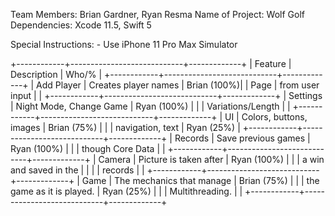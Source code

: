 Team Members: Brian Gardner, Ryan Resma
Name of Project: Wolf Golf
Dependencies: Xcode 11.5, Swift 5
  
Special Instructions:
    - Use iPhone 11 Pro Max Simulator
    
+------------+----------------------------+-------------+
|  Feature   |        Description         |    Who/%    |
+------------+----------------------------+-------------+
| Add Player | Creates player names       | Brian (100%)|
|    Page    | from user input            |             |
+------------+----------------------------+-------------+
|  Settings  | Night Mode, Change Game    | Ryan (100%) |
|            | Variations/Length          |             |
+------------+----------------------------+-------------+
|    UI      | Colors, buttons, images    | Brian (75%) |
|            | navigation, text           | Ryan (25%)  |
+------------+----------------------------+-------------+
| Records    | Save previous games        | Ryan (100%) |
|            | though Core Data           |             |
+------------+----------------------------+-------------+
| Camera     | Picture is taken after     | Ryan (100%) |
|            | a win and saved in the     |             |
|            | records                    |             |
+------------+----------------------------+-------------+
| Game       | The mechanics that manage  | Brian (75%) |
|            | the game as it is played.  | Ryan (25%)  |
|            | Multithreading.            |             |
+------------+----------------------------+-------------+
